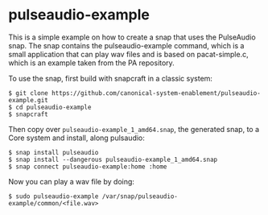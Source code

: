 # pulseaudio-example

This is a simple example on how to create a snap that uses the PulseAudio
snap. The snap contains the pulseaudio-example command, which is a small
application that can play wav files and is based on pacat-simple.c, which is an
example taken from the PA repository.

To use the snap, first build with snapcraft in a classic system:

```
$ git clone https://github.com/canonical-system-enablement/pulseaudio-example.git
$ cd pulseaudio-example
$ snapcraft
```

Then copy over `pulseaudio-example_1_amd64.snap`, the generated snap, to a Core
system and install, along pulsaudio:

```
$ snap install pulseaudio
$ snap install --dangerous pulseaudio-example_1_amd64.snap
$ snap connect pulseaudio-example:home :home
```

Now you can play a wav file by doing:

```
$ sudo pulseaudio-example /var/snap/pulseaudio-example/common/<file.wav>
```
